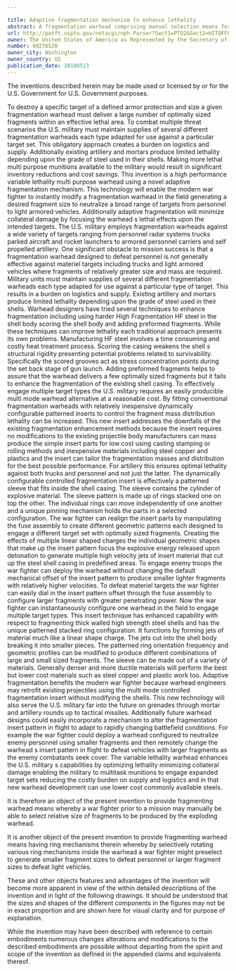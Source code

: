 ```yaml
---

title: Adaptive fragmentation mechanism to enhance lethality
abstract: A fragmentation warhead comprising manual selection means for generating larger fragments versus smaller fragments upon detonation. The warhead includes a generally cylindrically shaped fragmenting metal outer warhead within which lies a generally cylindrically shaped explosive charge. Cylindrically arranged ring mechanisms within the warhead may be rotated to select desired fragmentation patterns.
url: http://patft.uspto.gov/netacgi/nph-Parser?Sect1=PTO2&Sect2=HITOFF&p=1&u=%2Fnetahtml%2FPTO%2Fsearch-adv.htm&r=1&f=G&l=50&d=PALL&S1=08276520&OS=08276520&RS=08276520
owner: The United States of America as Represented by the Secretary of the Army
number: 08276520
owner_city: Washington
owner_country: US
publication_date: 20100513
---
```

The inventions described herein may be made used or licensed by or for the U.S. Government for U.S. Government purposes.

To destroy a specific target of a defined armor protection and size a given fragmentation warhead must deliver a large number of optimally sized fragments within an effective lethal area. To combat multiple threat scenarios the U.S. military must maintain supplies of several different fragmentation warheads each type adapted for use against a particular target set. This obligatory approach creates a burden on logistics and supply. Additionally existing artillery and mortars produce limited lethality depending upon the grade of steel used in their shells. Making more lethal multi purpose munitions available to the military would result in significant inventory reductions and cost savings. This invention is a high performance variable lethality multi purpose warhead using a novel adaptive fragmentation mechanism. This technology will enable the modern war fighter to instantly modify a fragmentation warhead in the field generating a desired fragment size to neutralize a broad range of targets from personnel to light armored vehicles. Additionally adaptive fragmentation will minimize collateral damage by focusing the warhead s lethal effects upon the intended targets. The U.S. military employs fragmentation warheads against a wide variety of targets ranging from personnel radar systems trucks parked aircraft and rocket launchers to armored personnel carriers and self propelled artillery. One significant obstacle to mission success is that a fragmentation warhead designed to defeat personnel is not generally effective against materiel targets including trucks and light armored vehicles where fragments of relatively greater size and mass are required. Military units must maintain supplies of several different fragmentation warheads each type adapted for use against a particular type of target. This results in a burden on logistics and supply. Existing artillery and mortars produce limited lethality depending upon the grade of steel used in their shells. Warhead designers have tried several techniques to enhance fragmentation including using harder High Fragmentation HF steel in the shell body scoring the shell body and adding preformed fragments. While these techniques can improve lethality each traditional approach presents its own problems. Manufacturing HF steel involves a time consuming and costly heat treatment process. Scoring the casing weakens the shell s structural rigidity presenting potential problems related to survivability. Specifically the scored grooves act as stress concentration points during the set back stage of gun launch. Adding preformed fragments helps to assure that the warhead delivers a few optimally sized fragments but it fails to enhance the fragmentation of the existing shell casing. To effectively engage multiple target types the U.S. military requires an easily producible multi mode warhead alternative at a reasonable cost. By fitting conventional fragmentation warheads with relatively inexpensive dynamically configurable patterned inserts to control the fragment mass distribution lethality can be increased. This new insert addresses the downfalls of the existing fragmentation enhancement methods because the insert requires no modifications to the existing projectile body manufacturers can mass produce the simple insert parts for low cost using casting stamping or rolling methods and inexpensive materials including steel copper and plastics and the insert can tailor the fragmentation masses and distribution for the best possible performance. For artillery this ensures optimal lethality against both trucks and personnel and not just the latter. The dynamically configurable controlled fragmentation insert is effectively a patterned sleeve that fits inside the shell casing. The sleeve contains the cylinder of explosive material. The sleeve pattern is made up of rings stacked one on top the other. The individual rings can move independently of one another and a unique pinning mechanism holds the parts in a selected configuration. The war fighter can realign the insert parts by manipulating the fuse assembly to create different geometric patterns each designed to engage a different target set with optimally sized fragments. Creating the effects of multiple linear shaped charges the individual geometric shapes that make up the insert pattern focus the explosive energy released upon detonation to generate multiple high velocity jets of insert material that cut up the steel shell casing in predefined areas. To engage enemy troops the war fighter can deploy the warhead without changing the default mechanical offset of the insert pattern to produce smaller lighter fragments with relatively higher velocities. To defeat materiel targets the war fighter can easily dial in the insert pattern offset through the fuse assembly to configure larger fragments with greater penetrating power. Now the war fighter can instantaneously configure one warhead in the field to engage multiple target types. This insert technique has enhanced capability with respect to fragmenting thick walled high strength steel shells and has the unique patterned stacked ring configuration. It functions by forming jets of material much like a linear shape charge. The jets cut into the shell body breaking it into smaller pieces. The patterned ring orientation frequency and geometric profiles can be modified to produce different combinations of large and small sized fragments. The sleeve can be made out of a variety of materials. Generally denser and more ductile materials will perform the best but lower cost materials such as steel copper and plastic work too. Adaptive fragmentation benefits the modern war fighter because warhead engineers may retrofit existing projectiles using the multi mode controlled fragmentation insert without modifying the shells. This new technology will also serve the U.S. military far into the future on grenades through mortar and artillery rounds up to tactical missiles. Additionally future warhead designs could easily incorporate a mechanism to alter the fragmentation insert pattern in flight to adapt to rapidly changing battlefield conditions. For example the war fighter could deploy a warhead configured to neutralize enemy personnel using smaller fragments and then remotely change the warhead s insert pattern in flight to defeat vehicles with larger fragments as the enemy combatants seek cover. The variable lethality warhead enhances the U.S. military s capabilities by optimizing lethality minimizing collateral damage enabling the military to multitask munitions to engage expanded target sets reducing the costly burden on supply and logistics and in that new warhead development can use lower cost commonly available steels.

It is therefore an object of the present invention to provide fragmenting warhead means whereby a war fighter prior to a mission may manually be able to select relative size of fragments to be produced by the exploding warhead.

It is another object of the present invention to provide fragmenting warhead means having ring mechanisms therein whereby by selectively rotating various ring mechanisms inside the warhead a war fighter might preselect to generate smaller fragment sizes to defeat personnel or larger fragment sizes to defeat light vehicles.

These and other objects features and advantages of the invention will become more apparent in view of the within detailed descriptions of the invention and in light of the following drawings. It should be understood that the sizes and shapes of the different components in the figures may not be in exact proportion and are shown here for visual clarity and for purpose of explanation.

While the invention may have been described with reference to certain embodiments numerous changes alterations and modifications to the described embodiments are possible without departing from the spirit and scope of the invention as defined in the appended claims and equivalents thereof.

